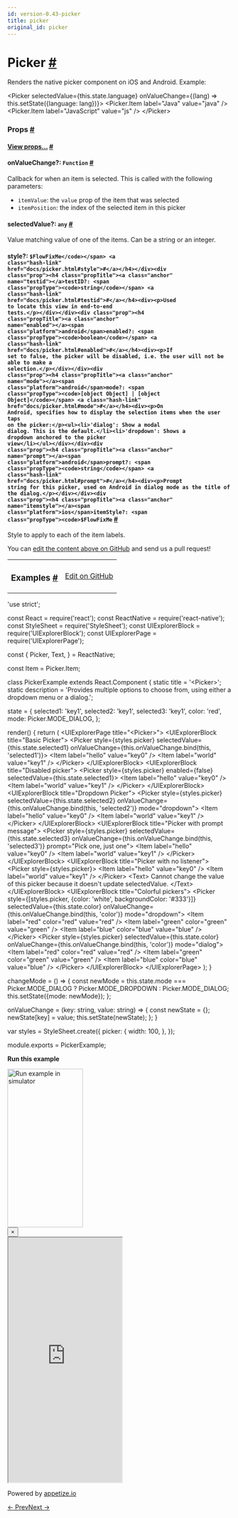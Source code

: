 ```yaml
---
id: version-0.43-picker
title: picker
original_id: picker
---
```

<a id="content"></a><h1><a class="anchor" name="picker"></a>Picker <a class="hash-link" href="docs/picker.html#picker">#</a></h1><div><div><p>Renders the native picker component on iOS and Android. Example:</p><div class="prism language-javascript">&lt;Picker
  selectedValue<span class="token operator">=</span><span class="token punctuation">{</span><span class="token keyword">this</span><span class="token punctuation">.</span>state<span class="token punctuation">.</span>language<span class="token punctuation">}</span>
  onValueChange<span class="token operator">=</span><span class="token punctuation">{</span><span class="token punctuation">(</span>lang<span class="token punctuation">)</span> <span class="token operator">=</span><span class="token operator">&gt;</span> <span class="token keyword">this</span><span class="token punctuation">.</span><span class="token function">setState<span class="token punctuation">(</span></span><span class="token punctuation">{</span>language<span class="token punctuation">:</span> lang<span class="token punctuation">}</span><span class="token punctuation">)</span><span class="token punctuation">}</span><span class="token operator">&gt;</span>
  &lt;Picker<span class="token punctuation">.</span>Item label<span class="token operator">=</span><span class="token string">"Java"</span> value<span class="token operator">=</span><span class="token string">"java"</span> <span class="token operator">/</span><span class="token operator">&gt;</span>
  &lt;Picker<span class="token punctuation">.</span>Item label<span class="token operator">=</span><span class="token string">"JavaScript"</span> value<span class="token operator">=</span><span class="token string">"js"</span> <span class="token operator">/</span><span class="token operator">&gt;</span>
&lt;<span class="token operator">/</span>Picker<span class="token operator">&gt;</span></div></div><h3><a class="anchor" name="props"></a>Props <a class="hash-link" href="docs/picker.html#props">#</a></h3><div class="props"><div class="prop"><h4 class="propTitle"><a class="anchor" name="view"></a><a href="docs/view.html#props">View props...</a> <a class="hash-link" href="docs/picker.html#view">#</a></h4></div><div class="prop"><h4 class="propTitle"><a class="anchor" name="onvaluechange"></a>onValueChange?: <span class="propType"><code>Function</code></span> <a class="hash-link" href="docs/picker.html#onvaluechange">#</a></h4><div><p>Callback for when an item is selected. This is called with the following parameters:
  - <code>itemValue</code>: the <code>value</code> prop of the item that was selected
  - <code>itemPosition</code>: the index of the selected item in this picker</p></div></div><div class="prop"><h4 class="propTitle"><a class="anchor" name="selectedvalue"></a>selectedValue?: <span class="propType"><code>any</code></span> <a class="hash-link" href="docs/picker.html#selectedvalue">#</a></h4><div><p>Value matching value of one of the items. Can be a string or an integer.</p></div></div><div class="prop"><h4 class="propTitle"><a class="anchor" name="style"></a>style?: <span class="propType"><code>$FlowFixMe</code></span> <a class="hash-link" href="docs/picker.html#style">#</a></h4></div><div class="prop"><h4 class="propTitle"><a class="anchor" name="testid"></a>testID?: <span class="propType"><code>string</code></span> <a class="hash-link" href="docs/picker.html#testid">#</a></h4><div><p>Used to locate this view in end-to-end tests.</p></div></div><div class="prop"><h4 class="propTitle"><a class="anchor" name="enabled"></a><span class="platform">android</span>enabled?: <span class="propType"><code>boolean</code></span> <a class="hash-link" href="docs/picker.html#enabled">#</a></h4><div><p>If set to false, the picker will be disabled, i.e. the user will not be able to make a
selection.</p></div></div><div class="prop"><h4 class="propTitle"><a class="anchor" name="mode"></a><span class="platform">android</span>mode?: <span class="propType"><code>[object Object] | [object Object]</code></span> <a class="hash-link" href="docs/picker.html#mode">#</a></h4><div><p>On Android, specifies how to display the selection items when the user taps on the picker:</p><ul><li>'dialog': Show a modal dialog. This is the default.</li><li>'dropdown': Shows a dropdown anchored to the picker view</li></ul></div></div><div class="prop"><h4 class="propTitle"><a class="anchor" name="prompt"></a><span class="platform">android</span>prompt?: <span class="propType"><code>string</code></span> <a class="hash-link" href="docs/picker.html#prompt">#</a></h4><div><p>Prompt string for this picker, used on Android in dialog mode as the title of the dialog.</p></div></div><div class="prop"><h4 class="propTitle"><a class="anchor" name="itemstyle"></a><span class="platform">ios</span>itemStyle?: <span class="propType"><code>$FlowFixMe</code></span> <a class="hash-link" href="docs/picker.html#itemstyle">#</a></h4><div><p>Style to apply to each of the item labels.</p></div></div></div></div><p class="edit-page-block">You can <a target="_blank" href="https://github.com/facebook/react-native/blob/master/Libraries/Components/Picker/Picker.js">edit the content above on GitHub</a> and send us a pull request!</p><div><div><table width="100%"><tbody><tr><td><h3><a class="anchor" name="examples"></a>Examples <a class="hash-link" href="docs/picker.html#examples">#</a></h3></td><td style="text-align:right;"><a target="_blank" href="https://github.com/facebook/react-native/blob/master/Examples/UIExplorer/js/PickerExample.js">Edit on GitHub</a></td></tr></tbody></table><div class="example-container"><div class="prism language-javascript"><span class="token string">'use strict'</span><span class="token punctuation">;</span>

const React <span class="token operator">=</span> <span class="token function">require<span class="token punctuation">(</span></span><span class="token string">'react'</span><span class="token punctuation">)</span><span class="token punctuation">;</span>
const ReactNative <span class="token operator">=</span> <span class="token function">require<span class="token punctuation">(</span></span><span class="token string">'react-native'</span><span class="token punctuation">)</span><span class="token punctuation">;</span>
const StyleSheet <span class="token operator">=</span> <span class="token function">require<span class="token punctuation">(</span></span><span class="token string">'StyleSheet'</span><span class="token punctuation">)</span><span class="token punctuation">;</span>
const UIExplorerBlock <span class="token operator">=</span> <span class="token function">require<span class="token punctuation">(</span></span><span class="token string">'UIExplorerBlock'</span><span class="token punctuation">)</span><span class="token punctuation">;</span>
const UIExplorerPage <span class="token operator">=</span> <span class="token function">require<span class="token punctuation">(</span></span><span class="token string">'UIExplorerPage'</span><span class="token punctuation">)</span><span class="token punctuation">;</span>

const <span class="token punctuation">{</span>
  Picker<span class="token punctuation">,</span>
  Text<span class="token punctuation">,</span>
<span class="token punctuation">}</span> <span class="token operator">=</span> ReactNative<span class="token punctuation">;</span>

const Item <span class="token operator">=</span> Picker<span class="token punctuation">.</span>Item<span class="token punctuation">;</span>

class <span class="token class-name">PickerExample</span> extends <span class="token class-name">React<span class="token punctuation">.</span>Component</span> <span class="token punctuation">{</span>
  static title <span class="token operator">=</span> <span class="token string">'&lt;Picker&gt;'</span><span class="token punctuation">;</span>
  static description <span class="token operator">=</span> <span class="token string">'Provides multiple options to choose from, using either a dropdown menu or a dialog.'</span><span class="token punctuation">;</span>

  state <span class="token operator">=</span> <span class="token punctuation">{</span>
    selected1<span class="token punctuation">:</span> <span class="token string">'key1'</span><span class="token punctuation">,</span>
    selected2<span class="token punctuation">:</span> <span class="token string">'key1'</span><span class="token punctuation">,</span>
    selected3<span class="token punctuation">:</span> <span class="token string">'key1'</span><span class="token punctuation">,</span>
    color<span class="token punctuation">:</span> <span class="token string">'red'</span><span class="token punctuation">,</span>
    mode<span class="token punctuation">:</span> Picker<span class="token punctuation">.</span>MODE_DIALOG<span class="token punctuation">,</span>
  <span class="token punctuation">}</span><span class="token punctuation">;</span>

  <span class="token function">render<span class="token punctuation">(</span></span><span class="token punctuation">)</span> <span class="token punctuation">{</span>
    <span class="token keyword">return</span> <span class="token punctuation">(</span>
      &lt;UIExplorerPage title<span class="token operator">=</span><span class="token string">"&lt;Picker&gt;"</span><span class="token operator">&gt;</span>
        &lt;UIExplorerBlock title<span class="token operator">=</span><span class="token string">"Basic Picker"</span><span class="token operator">&gt;</span>
          &lt;Picker
            style<span class="token operator">=</span><span class="token punctuation">{</span>styles<span class="token punctuation">.</span>picker<span class="token punctuation">}</span>
            selectedValue<span class="token operator">=</span><span class="token punctuation">{</span><span class="token keyword">this</span><span class="token punctuation">.</span>state<span class="token punctuation">.</span>selected1<span class="token punctuation">}</span>
            onValueChange<span class="token operator">=</span><span class="token punctuation">{</span><span class="token keyword">this</span><span class="token punctuation">.</span>onValueChange<span class="token punctuation">.</span><span class="token function">bind<span class="token punctuation">(</span></span><span class="token keyword">this</span><span class="token punctuation">,</span> <span class="token string">'selected1'</span><span class="token punctuation">)</span><span class="token punctuation">}</span><span class="token operator">&gt;</span>
            &lt;Item label<span class="token operator">=</span><span class="token string">"hello"</span> value<span class="token operator">=</span><span class="token string">"key0"</span> <span class="token operator">/</span><span class="token operator">&gt;</span>
            &lt;Item label<span class="token operator">=</span><span class="token string">"world"</span> value<span class="token operator">=</span><span class="token string">"key1"</span> <span class="token operator">/</span><span class="token operator">&gt;</span>
          &lt;<span class="token operator">/</span>Picker<span class="token operator">&gt;</span>
        &lt;<span class="token operator">/</span>UIExplorerBlock<span class="token operator">&gt;</span>
        &lt;UIExplorerBlock title<span class="token operator">=</span><span class="token string">"Disabled picker"</span><span class="token operator">&gt;</span>
          &lt;Picker style<span class="token operator">=</span><span class="token punctuation">{</span>styles<span class="token punctuation">.</span>picker<span class="token punctuation">}</span> enabled<span class="token operator">=</span><span class="token punctuation">{</span><span class="token boolean">false</span><span class="token punctuation">}</span> selectedValue<span class="token operator">=</span><span class="token punctuation">{</span><span class="token keyword">this</span><span class="token punctuation">.</span>state<span class="token punctuation">.</span>selected1<span class="token punctuation">}</span><span class="token operator">&gt;</span>
            &lt;Item label<span class="token operator">=</span><span class="token string">"hello"</span> value<span class="token operator">=</span><span class="token string">"key0"</span> <span class="token operator">/</span><span class="token operator">&gt;</span>
            &lt;Item label<span class="token operator">=</span><span class="token string">"world"</span> value<span class="token operator">=</span><span class="token string">"key1"</span> <span class="token operator">/</span><span class="token operator">&gt;</span>
          &lt;<span class="token operator">/</span>Picker<span class="token operator">&gt;</span>
        &lt;<span class="token operator">/</span>UIExplorerBlock<span class="token operator">&gt;</span>
        &lt;UIExplorerBlock title<span class="token operator">=</span><span class="token string">"Dropdown Picker"</span><span class="token operator">&gt;</span>
          &lt;Picker
            style<span class="token operator">=</span><span class="token punctuation">{</span>styles<span class="token punctuation">.</span>picker<span class="token punctuation">}</span>
            selectedValue<span class="token operator">=</span><span class="token punctuation">{</span><span class="token keyword">this</span><span class="token punctuation">.</span>state<span class="token punctuation">.</span>selected2<span class="token punctuation">}</span>
            onValueChange<span class="token operator">=</span><span class="token punctuation">{</span><span class="token keyword">this</span><span class="token punctuation">.</span>onValueChange<span class="token punctuation">.</span><span class="token function">bind<span class="token punctuation">(</span></span><span class="token keyword">this</span><span class="token punctuation">,</span> <span class="token string">'selected2'</span><span class="token punctuation">)</span><span class="token punctuation">}</span>
            mode<span class="token operator">=</span><span class="token string">"dropdown"</span><span class="token operator">&gt;</span>
            &lt;Item label<span class="token operator">=</span><span class="token string">"hello"</span> value<span class="token operator">=</span><span class="token string">"key0"</span> <span class="token operator">/</span><span class="token operator">&gt;</span>
            &lt;Item label<span class="token operator">=</span><span class="token string">"world"</span> value<span class="token operator">=</span><span class="token string">"key1"</span> <span class="token operator">/</span><span class="token operator">&gt;</span>
          &lt;<span class="token operator">/</span>Picker<span class="token operator">&gt;</span>
        &lt;<span class="token operator">/</span>UIExplorerBlock<span class="token operator">&gt;</span>
        &lt;UIExplorerBlock title<span class="token operator">=</span><span class="token string">"Picker with prompt message"</span><span class="token operator">&gt;</span>
          &lt;Picker
            style<span class="token operator">=</span><span class="token punctuation">{</span>styles<span class="token punctuation">.</span>picker<span class="token punctuation">}</span>
            selectedValue<span class="token operator">=</span><span class="token punctuation">{</span><span class="token keyword">this</span><span class="token punctuation">.</span>state<span class="token punctuation">.</span>selected3<span class="token punctuation">}</span>
            onValueChange<span class="token operator">=</span><span class="token punctuation">{</span><span class="token keyword">this</span><span class="token punctuation">.</span>onValueChange<span class="token punctuation">.</span><span class="token function">bind<span class="token punctuation">(</span></span><span class="token keyword">this</span><span class="token punctuation">,</span> <span class="token string">'selected3'</span><span class="token punctuation">)</span><span class="token punctuation">}</span>
            prompt<span class="token operator">=</span><span class="token string">"Pick one, just one"</span><span class="token operator">&gt;</span>
            &lt;Item label<span class="token operator">=</span><span class="token string">"hello"</span> value<span class="token operator">=</span><span class="token string">"key0"</span> <span class="token operator">/</span><span class="token operator">&gt;</span>
            &lt;Item label<span class="token operator">=</span><span class="token string">"world"</span> value<span class="token operator">=</span><span class="token string">"key1"</span> <span class="token operator">/</span><span class="token operator">&gt;</span>
          &lt;<span class="token operator">/</span>Picker<span class="token operator">&gt;</span>
        &lt;<span class="token operator">/</span>UIExplorerBlock<span class="token operator">&gt;</span>
        &lt;UIExplorerBlock title<span class="token operator">=</span><span class="token string">"Picker with no listener"</span><span class="token operator">&gt;</span>
          &lt;Picker style<span class="token operator">=</span><span class="token punctuation">{</span>styles<span class="token punctuation">.</span>picker<span class="token punctuation">}</span><span class="token operator">&gt;</span>
            &lt;Item label<span class="token operator">=</span><span class="token string">"hello"</span> value<span class="token operator">=</span><span class="token string">"key0"</span> <span class="token operator">/</span><span class="token operator">&gt;</span>
            &lt;Item label<span class="token operator">=</span><span class="token string">"world"</span> value<span class="token operator">=</span><span class="token string">"key1"</span> <span class="token operator">/</span><span class="token operator">&gt;</span>
          &lt;<span class="token operator">/</span>Picker<span class="token operator">&gt;</span>
          &lt;Text<span class="token operator">&gt;</span>
            Cannot change the value of <span class="token keyword">this</span> picker because it doesn't update selectedValue<span class="token punctuation">.</span>
          &lt;<span class="token operator">/</span>Text<span class="token operator">&gt;</span>
        &lt;<span class="token operator">/</span>UIExplorerBlock<span class="token operator">&gt;</span>
        &lt;UIExplorerBlock title<span class="token operator">=</span><span class="token string">"Colorful pickers"</span><span class="token operator">&gt;</span>
          &lt;Picker
            style<span class="token operator">=</span><span class="token punctuation">{</span><span class="token punctuation">[</span>styles<span class="token punctuation">.</span>picker<span class="token punctuation">,</span> <span class="token punctuation">{</span>color<span class="token punctuation">:</span> <span class="token string">'white'</span><span class="token punctuation">,</span> backgroundColor<span class="token punctuation">:</span> <span class="token string">'#333'</span><span class="token punctuation">}</span><span class="token punctuation">]</span><span class="token punctuation">}</span>
            selectedValue<span class="token operator">=</span><span class="token punctuation">{</span><span class="token keyword">this</span><span class="token punctuation">.</span>state<span class="token punctuation">.</span>color<span class="token punctuation">}</span>
            onValueChange<span class="token operator">=</span><span class="token punctuation">{</span><span class="token keyword">this</span><span class="token punctuation">.</span>onValueChange<span class="token punctuation">.</span><span class="token function">bind<span class="token punctuation">(</span></span><span class="token keyword">this</span><span class="token punctuation">,</span> <span class="token string">'color'</span><span class="token punctuation">)</span><span class="token punctuation">}</span>
            mode<span class="token operator">=</span><span class="token string">"dropdown"</span><span class="token operator">&gt;</span>
            &lt;Item label<span class="token operator">=</span><span class="token string">"red"</span> color<span class="token operator">=</span><span class="token string">"red"</span> value<span class="token operator">=</span><span class="token string">"red"</span> <span class="token operator">/</span><span class="token operator">&gt;</span>
            &lt;Item label<span class="token operator">=</span><span class="token string">"green"</span> color<span class="token operator">=</span><span class="token string">"green"</span> value<span class="token operator">=</span><span class="token string">"green"</span> <span class="token operator">/</span><span class="token operator">&gt;</span>
            &lt;Item label<span class="token operator">=</span><span class="token string">"blue"</span> color<span class="token operator">=</span><span class="token string">"blue"</span> value<span class="token operator">=</span><span class="token string">"blue"</span> <span class="token operator">/</span><span class="token operator">&gt;</span>
          &lt;<span class="token operator">/</span>Picker<span class="token operator">&gt;</span>
          &lt;Picker
            style<span class="token operator">=</span><span class="token punctuation">{</span>styles<span class="token punctuation">.</span>picker<span class="token punctuation">}</span>
            selectedValue<span class="token operator">=</span><span class="token punctuation">{</span><span class="token keyword">this</span><span class="token punctuation">.</span>state<span class="token punctuation">.</span>color<span class="token punctuation">}</span>
            onValueChange<span class="token operator">=</span><span class="token punctuation">{</span><span class="token keyword">this</span><span class="token punctuation">.</span>onValueChange<span class="token punctuation">.</span><span class="token function">bind<span class="token punctuation">(</span></span><span class="token keyword">this</span><span class="token punctuation">,</span> <span class="token string">'color'</span><span class="token punctuation">)</span><span class="token punctuation">}</span>
            mode<span class="token operator">=</span><span class="token string">"dialog"</span><span class="token operator">&gt;</span>
            &lt;Item label<span class="token operator">=</span><span class="token string">"red"</span> color<span class="token operator">=</span><span class="token string">"red"</span> value<span class="token operator">=</span><span class="token string">"red"</span> <span class="token operator">/</span><span class="token operator">&gt;</span>
            &lt;Item label<span class="token operator">=</span><span class="token string">"green"</span> color<span class="token operator">=</span><span class="token string">"green"</span> value<span class="token operator">=</span><span class="token string">"green"</span> <span class="token operator">/</span><span class="token operator">&gt;</span>
            &lt;Item label<span class="token operator">=</span><span class="token string">"blue"</span> color<span class="token operator">=</span><span class="token string">"blue"</span> value<span class="token operator">=</span><span class="token string">"blue"</span> <span class="token operator">/</span><span class="token operator">&gt;</span>
          &lt;<span class="token operator">/</span>Picker<span class="token operator">&gt;</span>
        &lt;<span class="token operator">/</span>UIExplorerBlock<span class="token operator">&gt;</span>
      &lt;<span class="token operator">/</span>UIExplorerPage<span class="token operator">&gt;</span>
    <span class="token punctuation">)</span><span class="token punctuation">;</span>
  <span class="token punctuation">}</span>

  changeMode <span class="token operator">=</span> <span class="token punctuation">(</span><span class="token punctuation">)</span> <span class="token operator">=</span><span class="token operator">&gt;</span> <span class="token punctuation">{</span>
    const newMode <span class="token operator">=</span> <span class="token keyword">this</span><span class="token punctuation">.</span>state<span class="token punctuation">.</span>mode <span class="token operator">===</span> Picker<span class="token punctuation">.</span>MODE_DIALOG
        <span class="token operator">?</span> Picker<span class="token punctuation">.</span>MODE_DROPDOWN
        <span class="token punctuation">:</span> Picker<span class="token punctuation">.</span>MODE_DIALOG<span class="token punctuation">;</span>
    <span class="token keyword">this</span><span class="token punctuation">.</span><span class="token function">setState<span class="token punctuation">(</span></span><span class="token punctuation">{</span>mode<span class="token punctuation">:</span> newMode<span class="token punctuation">}</span><span class="token punctuation">)</span><span class="token punctuation">;</span>
  <span class="token punctuation">}</span><span class="token punctuation">;</span>

  onValueChange <span class="token operator">=</span> <span class="token punctuation">(</span>key<span class="token punctuation">:</span> string<span class="token punctuation">,</span> value<span class="token punctuation">:</span> string<span class="token punctuation">)</span> <span class="token operator">=</span><span class="token operator">&gt;</span> <span class="token punctuation">{</span>
    const newState <span class="token operator">=</span> <span class="token punctuation">{</span><span class="token punctuation">}</span><span class="token punctuation">;</span>
    newState<span class="token punctuation">[</span>key<span class="token punctuation">]</span> <span class="token operator">=</span> value<span class="token punctuation">;</span>
    <span class="token keyword">this</span><span class="token punctuation">.</span><span class="token function">setState<span class="token punctuation">(</span></span>newState<span class="token punctuation">)</span><span class="token punctuation">;</span>
  <span class="token punctuation">}</span><span class="token punctuation">;</span>
<span class="token punctuation">}</span>

<span class="token keyword">var</span> styles <span class="token operator">=</span> StyleSheet<span class="token punctuation">.</span><span class="token function">create<span class="token punctuation">(</span></span><span class="token punctuation">{</span>
  picker<span class="token punctuation">:</span> <span class="token punctuation">{</span>
    width<span class="token punctuation">:</span> <span class="token number">100</span><span class="token punctuation">,</span>
  <span class="token punctuation">}</span><span class="token punctuation">,</span>
<span class="token punctuation">}</span><span class="token punctuation">)</span><span class="token punctuation">;</span>

module<span class="token punctuation">.</span>exports <span class="token operator">=</span> PickerExample<span class="token punctuation">;</span></div><div class="embedded-simulator"><p><a class="modal-button-open"><strong>Run this example</strong></a></p><div class="modal-button-open modal-button-open-img"><img alt="Run example in simulator" width="170" height="356" src="img/uiexplorer_main_ios.png"></div><div><div class="modal"><div class="modal-content"><button class="modal-button-close">×</button><div class="center"><iframe class="simulator" src="https://appetize.io/embed/7vdfm9h3e6vuf4gfdm7r5rgc48?device=iphone6s&amp;scale=60&amp;autoplay=false&amp;orientation=portrait&amp;deviceColor=white&amp;params=%7B%22route%22%3A%22Picker%22%7D" width="256" height="550" scrolling="no"></iframe><p>Powered by <a target="_blank" href="https://appetize.io">appetize.io</a></p></div></div></div><div class="modal-backdrop"></div></div></div></div></div></div><div class="docs-prevnext"><a class="docs-prev" href="docs/navigatorios.html#content">← Prev</a><a class="docs-next" href="docs/pickerios.html#content">Next →</a></div>